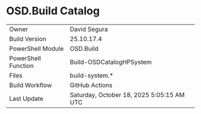 ﻿# OSD.Build Catalog

| | |
|-|-|
| Owner | David Segura |
| Build Version | 25.10.17.4 |
| PowerShell Module | OSD.Build |
| PowerShell Function | Build-OSDCatalogHPSystem |
| Files | build-system.* |
| Build Workflow | GitHub Actions |
| Last Update | Saturday, October 18, 2025 5:05:15 AM UTC |
